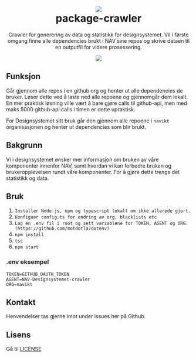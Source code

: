 <h1 align="center">
    <img src="https://www.nav.no/_/asset/no.nav.navno:1575554845/img/navno/logo.svg" />
    <br/>package-crawler
</h1>

<div align="center">
    <p>
        Crawler for generering av data og statistikk for designsystemet. Vil i første omgang finne alle dependencies brukt i NAV sine repos og skrive dataen til en outputfil for videre prosessering.
    </p>
    <p>
      <a href="https://github.com/navikt/package-crawler/projects/1">
          <img src="https://progress-bar.dev/80?title=Completed" />
      </a>
    </p>
</div>

## Funksjon

Går gjennom alle repos i en github org og henter ut alle dependencies de bruker. Løser dette ved å laste ned alle repoene og gjennomgår dem lokalt. En mer praktisk løsning ville vært å bare gjøre calls til github-api, men med maks 5000 github-api calls i timen er dette upraktisk.

For Designsystemet sitt bruk går den gjennom alle repoene i `navikt` organisasjonen og henter ut dependencies som blir brukt.

## Bakgrunn

Vi i designsystemet ønsker mer informasjon om bruken av våre komponenter innenfor NAV, samt hvordan vi kan forbedre bruken og brukeropplevelsen rundt våre komponenter. For å gjøre dette trengs det statistikk og data.

## Bruk

1. `Installer Node.js, npm og typescript lokalt om ikke allerede gjort.`
2. `Konfiguer config.ts for endring av org, blacklists etc`
3. `Lag en .env fil i root og sett variablene for TOKEN, AGENT og ORG. (https://github.com/motdotla/dotenv)`
4. `npm install`
5. `tsc`
6. `npm start`

### .env eksempel
```
TOKEN=GITHUB_OAUTH_TOKEN
AGENT=NAV-Designsystemet-crawler
ORG=navikt
```

## Kontakt

Henvendelser tas gjerne imot under issues her på Github.

## Lisens

Gå til [LICENSE](https://github.com/navikt/package-crawler/blob/master/LICENSE)

